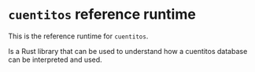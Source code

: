 # `cuentitos` reference runtime

This is the reference runtime for `cuentitos`.

Is a Rust library that can be used to understand how a cuentitos database can be interpreted and used.
